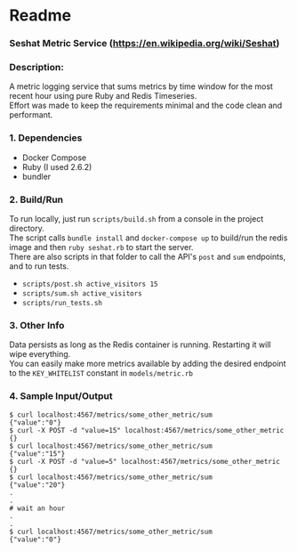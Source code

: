 # Readme

### Seshat Metric Service (https://en.wikipedia.org/wiki/Seshat)
### Description:
A metric logging service that sums metrics by time window for the most recent hour using pure Ruby and Redis Timeseries.  
Effort was made to keep the requirements minimal and the code clean and performant.


### 1. Dependencies
- Docker Compose
- Ruby (I used 2.6.2)
- bundler 

### 2. Build/Run 
To run locally, just run `scripts/build.sh` from a console in the project directory.  
The script calls `bundle install` and `docker-compose up` to build/run the redis image and then `ruby seshat.rb` to start the server.  
There are also scripts in that folder to call the API's `post` and `sum` endpoints, and to run tests.  
- `scripts/post.sh active_visitors 15`
- `scripts/sum.sh active_visitors`
- `scripts/run_tests.sh`

### 3. Other Info
Data persists as long as the Redis container is running. Restarting it will wipe everything.  
You can easily make more metrics available by adding the desired endpoint to the `KEY_WHITELIST` constant in `models/metric.rb`  

### 4. Sample Input/Output
```
$ curl localhost:4567/metrics/some_other_metric/sum
{"value":"0"}
$ curl -X POST -d "value=15" localhost:4567/metrics/some_other_metric
{}
$ curl localhost:4567/metrics/some_other_metric/sum
{"value":"15"}
$ curl -X POST -d "value=5" localhost:4567/metrics/some_other_metric
{}
$ curl localhost:4567/metrics/some_other_metric/sum
{"value":"20"}
.
.
# wait an hour
.
.
$ curl localhost:4567/metrics/some_other_metric/sum
{"value":"0"}
```
